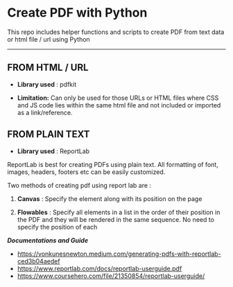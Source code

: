 # Create PDF with Python

This repo includes helper functions and scripts to create PDF from text data or html file / url using Python


- - -

## **FROM HTML / URL**

- **Library used** : pdfkit

- **Limitation:** Can only be used for those URLs or HTML files where CSS and JS code lies within the same html file and not included or imported as a link/reference.


## **FROM PLAIN TEXT**

- **Library used** : ReportLab

ReportLab is best for creating PDFs using plain text. All formatting of font, images, headers, footers etc can be easily customized. 

Two methods of creating pdf using report lab are :

1. **Canvas** : Specify the element along with its position on the page

2. **Flowables** : Specify all elements in a list in the order of their position in the PDF and they will be rendered in the same sequence. No need to specify the position of each


***Documentations and Guide***

- https://vonkunesnewton.medium.com/generating-pdfs-with-reportlab-ced3b04aedef
- https://www.reportlab.com/docs/reportlab-userguide.pdf
- https://www.coursehero.com/file/21350854/reportlab-userguide/